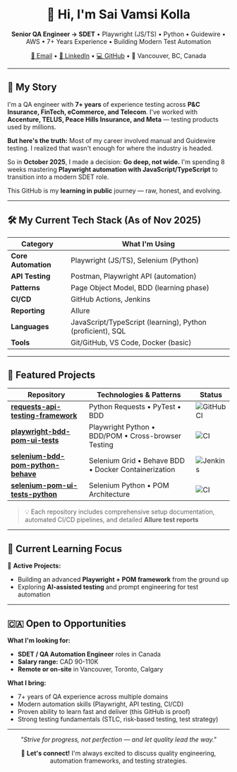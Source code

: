 <h1 align="center">👋 Hi, I'm Sai Vamsi Kolla</h1>
<p align="center">
  <b>Senior QA Engineer → SDET</b> • Playwright (JS/TS) • Python • Guidewire • AWS • 7+ Years Experience • Building Modern Test Automation
</p>
<p align="center">
  <a href="mailto:saivamsikolla@gmail.com">📧 Email</a> •
  <a href="https://www.linkedin.com/in/saivamsi-kolla/">🔗 LinkedIn</a> •
  <a href="https://github.com/SaiVamsiKolla-QA">💻 GitHub</a> •
  📍 Vancouver, BC, Canada
</p>

---

## 🎯 My Story

I'm a QA engineer with **7+ years** of experience testing across **P&C Insurance, FinTech, eCommerce, and Telecom**. I've worked with **Accenture, TELUS, Peace Hills Insurance, and Meta** — testing products used by millions.

**But here's the truth:** Most of my career involved manual and Guidewire testing. I realized that wasn't enough for where the industry is headed.

So in **October 2025**, I made a decision: **Go deep, not wide.** I'm spending 8 weeks mastering **Playwright automation with JavaScript/TypeScript** to transition into a modern SDET role.

This GitHub is my **learning in public** journey — raw, honest, and evolving.

---

## 🛠️ My Current Tech Stack (As of Nov 2025)

| Category | What I'm Using |
|----------|----------------|
| **Core Automation** | Playwright (JS/TS), Selenium (Python) |
| **API Testing** | Postman, Playwright API (automation) |
| **Patterns** | Page Object Model, BDD (learning phase) |
| **CI/CD** | GitHub Actions, Jenkins |
| **Reporting** | Allure |
| **Languages** | JavaScript/TypeScript (learning), Python (proficient), SQL |
| **Tools** | Git/GitHub, VS Code, Docker (basic) |

---

## 🚀 Featured Projects

| Repository | Technologies & Patterns | Status |
|------------|------------------------|---------|
| [**requests-api-testing-framework**](https://github.com/SaiVamsiKolla-QA/requests-api-testing-framework) | Python Requests • PyTest • BDD | ![GitHub CI](https://img.shields.io/github/actions/workflow/status/SaiVamsiKolla-QA/requests-api-testing-framework/ci.yml?label=CI) |
| [**playwright-bdd-pom-ui-tests**](https://github.com/SaiVamsiKolla-QA/playwright-bdd-pom-ui-tests) | Playwright Python • BDD/POM • Cross-browser Testing | ![CI](https://img.shields.io/github/actions/workflow/status/SaiVamsiKolla-QA/playwright-bdd-pom-ui-tests/ci.yml?label=CI) |
| [**selenium-bdd-pom-python-behave**](https://github.com/SaiVamsiKolla-QA/selenium-bdd-pom-python-behave) | Selenium Grid • Behave BDD • Docker Containerization | ![Jenkins](https://img.shields.io/badge/Jenkins-passing-green) |
| [**selenium-pom-ui-tests-python**](https://github.com/SaiVamsiKolla-QA/selenium-pom-ui-tests-python) | Selenium Python • POM Architecture | ![CI](https://img.shields.io/github/actions/workflow/status/SaiVamsiKolla-QA/selenium-pom-ui-tests-python/ci.yml?label=CI) |

> 💡 Each repository includes comprehensive setup documentation, automated CI/CD pipelines, and detailed **Allure test reports**

---

## 🎯 Current Learning Focus

🔄 **Active Projects:**
- Building an advanced **Playwright + POM framework** from the ground up
- Exploring **AI-assisted testing** and prompt engineering for test automation

---

## 🇨🇦 Open to Opportunities

**What I'm looking for:**
- **SDET / QA Automation Engineer** roles in Canada
- **Salary range:** CAD 90-110K
- **Remote or on-site** in Vancouver, Toronto, Calgary

**What I bring:**
- 7+ years of QA experience across multiple domains
- Modern automation skills (Playwright, API testing, CI/CD)
- Proven ability to learn fast and deliver (this GitHub is proof)
- Strong testing fundamentals (STLC, risk-based testing, test strategy)

---

<p align="center">
  <i>"Strive for progress, not perfection — and let quality lead the way."</i>
</p>
<p align="center">
  💬 <b>Let's connect!</b> I'm always excited to discuss quality engineering, automation frameworks, and testing strategies.
</p>
